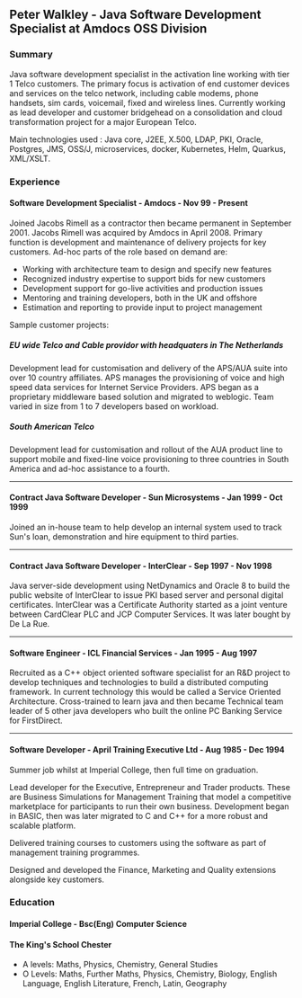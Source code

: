 ## Peter Walkley - Java Software Development Specialist at Amdocs OSS Division

### Summary
Java software development specialist in the activation line working with tier 1 Telco customers. The primary focus is activation of end customer devices
and services on the telco network, including cable modems, phone handsets, sim cards, voicemail, fixed and wireless lines. Currently working as lead
developer and customer bridgehead on a consolidation and cloud transformation project for a major European Telco.

Main technologies used : Java core, J2EE, X.500, LDAP, PKI, Oracle, Postgres, JMS, OSS/J, microservices, docker, Kubernetes, Helm, Quarkus, XML/XSLT.

### Experience
#### Software Development Specialist - Amdocs - Nov 99 - Present
Joined Jacobs Rimell as a contractor then became permanent in September 2001. Jacobs Rimell was acquired by Amdocs in April 2008.
Primary function is development and maintenance of delivery projects for key customers. Ad-hoc parts of the role based on demand are:
* Working with architecture team to design and specify new features
* Recognized industry expertise to support bids for new customers
* Development support for go-live activities and production issues
* Mentoring and training developers, both in the UK and offshore
* Estimation and reporting to provide input to project management

Sample customer projects:

##### EU wide Telco and Cable providor with headquaters in The Netherlands
Development lead for customisation and delivery of the APS/AUA suite into over 10 country affiliates. APS manages the provisioning of voice and high speed data services
for Internet Service Providers. APS began as a proprietary middleware based solution and migrated to weblogic. Team varied in size from 1 to 7 developers based on workload.

##### South American Telco
Development lead for customisation and rollout of the AUA product line to support mobile and fixed-line voice provisioning to three countries in South America
and ad-hoc assistance to a fourth.
___
#### Contract Java Software Developer - Sun Microsystems - Jan 1999 - Oct 1999
Joined an in-house team to help develop an internal system used to track Sun's loan, demonstration and hire equipment to third parties.
___
#### Contract Java Software Developer - InterClear - Sep 1997 - Nov 1998
Java server-side development using NetDynamics and Oracle 8 to build the public website of InterClear to issue PKI based server and personal digital certificates.
InterClear was a Certificate Authority started as a joint venture between CardClear PLC and JCP Computer Services. It was later bought by De La Rue.
___
#### Software Engineer - ICL Financial Services - Jan 1995 - Aug 1997
Recruited as a C++ object oriented software specialist for an R&D project to develop techniques and technologies to build a distributed computing framework.
In current technology this would be called a Service Oriented Architecture.  Cross-trained to learn java and then became Technical team leader of 5 other
java developers who built the online PC Banking Service for FirstDirect.
___
#### Software Developer - April Training Executive Ltd - Aug 1985 - Dec 1994
Summer job whilst at Imperial College, then full time on graduation.

Lead developer for the Executive, Entrepreneur and Trader products. These are Business Simulations for Management Training that model a competitive
marketplace for participants to run their own business. Development began in BASIC, then was later migrated to C and C++ for a more robust and scalable platform.

Delivered training courses to customers using the software as part of management training programmes.

Designed and developed the Finance, Marketing and Quality extensions alongside key customers.

### Education
#### Imperial College - Bsc(Eng) Computer Science
#### The King's School Chester
* A levels: Maths, Physics, Chemistry, General Studies
* O Levels: Maths, Further Maths, Physics, Chemistry, Biology, English Language, English Literature, French, Latin, Geography


